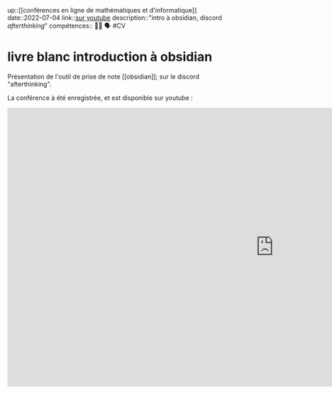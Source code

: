 up::[[conférences en ligne de mathématiques et d'informatique]]
date::2022-07-04
link::[sur youtube](https://www.youtube.com/watch?v=dbP_hD5qWOE&t=632s)
description::"intro à obsidian, discord _afterthinking_"
compétences:: 🧑‍🏫 🗣️
#CV 
# livre blanc introduction à obsidian
Présentation de l'outil de prise de note [[obsidian]]; sur le discord "afterthinking".

La conférence à été enregistrée, et est disponible sur youtube :


<iframe width="1200" height="630" src="https://www.youtube-nocookie.com/embed/dbP_hD5qWOE" title="YouTube video player" frameborder="0" allow="accelerometer; autoplay; clipboard-write; encrypted-media; gyroscope; picture-in-picture" allowfullscreen></iframe>

